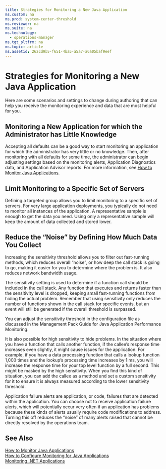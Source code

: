 ```yaml
---
title: Strategies for Monitoring a New Java Application
ms.custom: na
ms.prod: system-center-threshold
ms.reviewer: na
ms.suite: na
ms.technology: 
  - operations-manager
ms.tgt_pltfrm: na
ms.topic: article
ms.assetid: 262cd9b5-f651-4ba5-a5a7-a6a05baf9eef
---
```

# Strategies for Monitoring a New Java Application
Here are some scenarios and settings to change during authoring that can help you receive the monitoring experience and data that are most helpful for you.  
  
## Monitoring a New Application for which the Administrator has Little Knowledge  
Accepting all defaults can be a good way to start monitoring an application for which the administrator has very little or no knowledge. Then, after monitoring with all defaults for some time, the administrator can begin adjusting settings based on the monitoring alerts, Application Diagnostics data, and Application Advisor reports. For more information, see [How to Monitor Java Applications](../../om/manage/How-to-Monitor-Java-Applications.md).  
  
## Limit Monitoring to a Specific Set of Servers  
Defining a targeted group allows you to limit monitoring to a specific set of servers. For very large application deployments, you typically do not need to monitor all instances of the application. A representative sample is enough to get the data you need. Using only a representative sample will keep the amount of data collected and stored lower.  
  
## Reduce the “Noise” by Defining How Much Data You Collect  
Increasing the sensitivity threshold allows you to filter out fast\-running methods, which reduces overall “noise”, or how deep the call stack is going to go, making it easier for you to determine where the problem is. It also reduces network bandwidth usage.  
  
The sensitivity setting is used to determine if a function call should be included in the call stack. Any function that executes and returns faster than the sensitivity level is dropped, keeping small fast\-running functions from hiding the actual problem. Remember that using sensitivity only reduces the number of functions shown in the call stack for specific events, but an event will still be generated if the overall threshold is surpassed.  
  
You can adjust the sensitivity threshold in the configuration file as discussed in the Management Pack Guide for Java Application Performance Monitoring.  
  
It is also possible for high sensitivity to hide problems. In the situation where you have a function that calls another function, if the callee’s response time increases even slightly, it might cause issues for the application. For example, if you have a data processing function that calls a lookup function 1,000 times and the lookup’s processing time increases by 1 ms, you will increase the response time for your top level function by a full second. This might be masked by the high sensitivity. When you find this kind of situation, you can add the callee as a method and set a custom sensitivity for it to ensure it is always measured according to the lower sensitivity threshold.  
  
Application failure alerts are application, or code, failures that are detected within the application. You can choose not to receive application failure alerts, which will potentially occur very often if an application has problems because these kinds of alerts usually require code modifications to address. Turning this off reduces the “noise” of many alerts raised that cannot be directly resolved by the operations team.  
  
## See Also  
[How to Monitor Java Applications](../../om/manage/How-to-Monitor-Java-Applications.md)  
[How to Configure Monitoring for Java Applications](../../om/manage/How-to-Configure-Monitoring-for-Java-Applications.md)  
[Monitoring .NET Applications](../../om/manage/Monitoring-.NET-Applications.md)  
  
